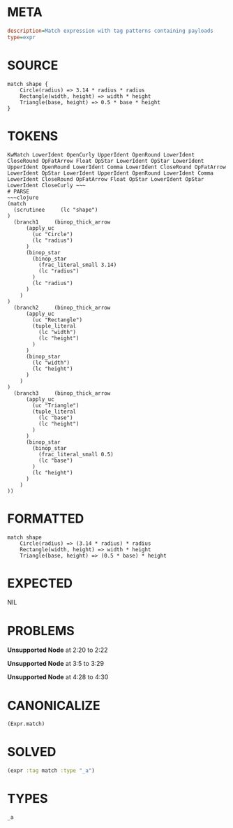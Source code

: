 # META
~~~ini
description=Match expression with tag patterns containing payloads
type=expr
~~~
# SOURCE
~~~roc
match shape {
    Circle(radius) => 3.14 * radius * radius
    Rectangle(width, height) => width * height
    Triangle(base, height) => 0.5 * base * height
}
~~~
# TOKENS
~~~text
KwMatch LowerIdent OpenCurly UpperIdent OpenRound LowerIdent CloseRound OpFatArrow Float OpStar LowerIdent OpStar LowerIdent UpperIdent OpenRound LowerIdent Comma LowerIdent CloseRound OpFatArrow LowerIdent OpStar LowerIdent UpperIdent OpenRound LowerIdent Comma LowerIdent CloseRound OpFatArrow Float OpStar LowerIdent OpStar LowerIdent CloseCurly ~~~
# PARSE
~~~clojure
(match
  (scrutinee     (lc "shape")
)
  (branch1     (binop_thick_arrow
      (apply_uc
        (uc "Circle")
        (lc "radius")
      )
      (binop_star
        (binop_star
          (frac_literal_small 3.14)
          (lc "radius")
        )
        (lc "radius")
      )
    )
)
  (branch2     (binop_thick_arrow
      (apply_uc
        (uc "Rectangle")
        (tuple_literal
          (lc "width")
          (lc "height")
        )
      )
      (binop_star
        (lc "width")
        (lc "height")
      )
    )
)
  (branch3     (binop_thick_arrow
      (apply_uc
        (uc "Triangle")
        (tuple_literal
          (lc "base")
          (lc "height")
        )
      )
      (binop_star
        (binop_star
          (frac_literal_small 0.5)
          (lc "base")
        )
        (lc "height")
      )
    )
))
~~~
# FORMATTED
~~~roc
match shape
	Circle(radius) => (3.14 * radius) * radius
	Rectangle(width, height) => width * height
	Triangle(base, height) => (0.5 * base) * height
~~~
# EXPECTED
NIL
# PROBLEMS
**Unsupported Node**
at 2:20 to 2:22

**Unsupported Node**
at 3:5 to 3:29

**Unsupported Node**
at 4:28 to 4:30

# CANONICALIZE
~~~clojure
(Expr.match)
~~~
# SOLVED
~~~clojure
(expr :tag match :type "_a")
~~~
# TYPES
~~~roc
_a
~~~
